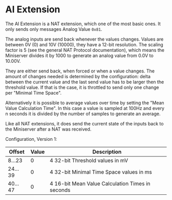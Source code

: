 # AI Extension

The AI Extension is a NAT extension, which one of the most basic ones. It only sends only messages Analog Value `0x81`.

The analog inputs are send back whenever the values changes. Values are between 0V (0) and 10V (10000), they have a 12-bit resolution. The scaling factor is 5 (see the general NAT Protocol documentation), which means the Miniserver divides it by 1000 to generate an analog value from 0.0V to 10.00V.

They are either send back, when forced or when a value changes. The amount of changes needed is determined by the configuration: delta between the current value and the last send value has to be larger then the threshold value. If that is the case, it is throttled to send only one change per "Minimal Time Space".

Alternatively it is possible to average values over time by setting the "Mean Value Calculation Time". In this case a value is sampled at 100Hz and every n seconds it is divided by the number of samples to generate an average.

Like all NAT extensions, it does send the current state of the inputs back to the Miniserver after a NAT was received.

Configuration, Version 1:

| Offset   | Value | Description |
| -------- | ----- | ----------- |
|   8…23   |     0 | 4 32-bit Threshold values in mV |
|  24…39   |     0 | 4 32-bit Minimal Time Space values in ms |
|  40…47   |     0 | 4 16-bit Mean Value Calculation Times in seconds |
